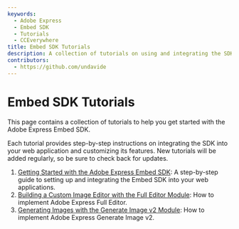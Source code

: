 ```yaml
---
keywords:
  - Adobe Express
  - Embed SDK
  - Tutorials
  - CCEverywhere
title: Embed SDK Tutorials
description: A collection of tutorials on using and integrating the SDK into your web application.
contributors:
  - https://github.com/undavide
---
```


# Embed SDK Tutorials

This page contains a collection of tutorials to help you get started with the Adobe Express Embed SDK.

Each tutorial provides step-by-step instructions on integrating the SDK into your web application and customizing its features. New tutorials will be added regularly, so be sure to check back for updates.

1. [Getting Started with the Adobe Express Embed SDK](./getting-started.md): A step-by-step guide to setting up and integrating the Embed SDK into your web applications.
2. [Building a Custom Image Editor with the Full Editor Module](./full-editor.md): How to implement Adobe Express Full Editor.
3. [Generating Images with the Generate Image v2 Module](./generate-image.md): How to implement Adobe Express Generate Image v2.

<!-- This will be a landing page for Tutorials.

This page will contain the tutorials for Adobe Embed.

Sample:

1.  Getting Started with Adobe Express Embed SDK: A step-by-step guide to setting up and integrating the SDK into your web application.
2.  Building a Custom Image Editor with the Full Editor Module: How to implement and customize the Full Editor in your project.
3.  Implementing Quick Actions in Your Web App: Tutorial on adding and configuring Quick Actions to streamline user workflows.
4.  Customizing the Adobe Express Embed SDK UI: Guide to modifying UI elements to match your brand’s design.
5.  Integrating Adobe Express Embed SDK with React: A practical walkthrough on using the SDK with React applications.
6.  Optimizing Performance with Adobe Express Embed SDK: Tips and tricks for improving the performance of your SDK integration.
7.  Handling Errors and Debugging in Adobe Express Embed SDK: A tutorial on managing common errors and debugging issues within your application.
8.  Secure Your Application with Adobe Express Embed SDK: Best practices for implementing security measures in your SDK integration.
9.  Upgrading Your Project to the Latest SDK Version: Step-by-step process for updating your application to the newest SDK release.
10. Integrating Third-Party APIs with Adobe Express Embed SDK: How to combine the SDK with other services and APIs for enhanced functionality.
11.  Creating a Multilingual Application with Adobe Express Embed SDK: Implementing localization and supporting multiple languages using the SDK.
12.  Ensuring Accessibility in Adobe Express Embed SDK: How to make your SDK integration accessible to users with disabilities.
13.  Embedding Adobe Express Tools in a CMS: Tutorial on integrating Adobe Express Embed SDK with a content management system like WordPress. -->
